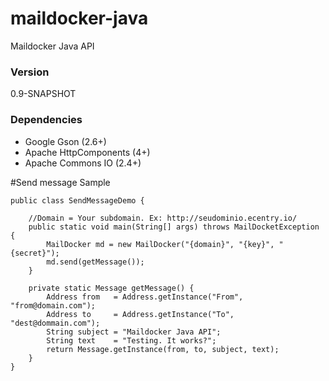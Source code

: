 # maildocker-java
Maildocker Java API

### Version
0.9-SNAPSHOT

### Dependencies
* Google Gson (2.6+)
* Apache HttpComponents (4+)
* Apache Commons IO (2.4+)

#Send message Sample
```
public class SendMessageDemo {
	
	//Domain = Your subdomain. Ex: http://seudominio.ecentry.io/
	public static void main(String[] args) throws MailDocketException {
		MailDocker md = new MailDocker("{domain}", "{key}", "{secret}");
		md.send(getMessage());
	}
	
	private static Message getMessage() {
		Address from   = Address.getInstance("From", "from@domain.com");
		Address to     = Address.getInstance("To", "dest@dommain.com");
		String subject = "Maildocker Java API";
		String text    = "Testing. It works?"; 
		return Message.getInstance(from, to, subject, text);
	}
}
```
